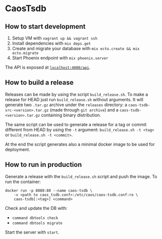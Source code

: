 # CaosTsdb

## How to start development

  1. Setup VM with `vagrant up && vagrant ssh`
  2. Install dependencies with `mix deps.get`
  3. Create and migrate your database with `mix ecto.create && mix ecto.migrate`
  4. Start Phoenix endpoint with `mix phoenix.server`

The API is exposed at [`localhost:4000/api`](http://localhost:4000/api).

## How to build a release

Releases can be made by using the script `build_release.sh`. To make a
release for HEAD just run `build_release.sh` without arguments. It will
generate two `.tar.gz` archive under the `releases` directory: a
`caos-tsdb-src-<version>.tar.gz` (made through `git archive`) and a
`caos-tsdb-<version>.tar.gz` containing binary distribution.

The same script can be used to generate a release for a tag or commit
different from HEAD by using the `-t` argument: `build_release.sh -t
<tag>` or `build_release.sh -t <commit>`.

At the end the script generates also a minimal docker image to be used
for deployment.

## How to run in production

Generate a release with the `build_release.sh` script and push the
image. To run the container:
```
docker run -p 8080:80 --name caos-tsdb \
    -v <path to caos_tsdb.conf>:/etc/caos/caos-tsdb.conf:ro \
    caos-tsdb[:<tag>] <command>
```

Check and update the DB with:
  - `command dbtools check`
  - `command dbtools migrate`

Start the server with `start`.
